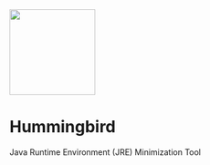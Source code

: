 <img src="https://s-media-cache-ak0.pinimg.com/originals/74/14/c9/7414c9138964f7ad1953a58ec71271f8.jpg" width="150">

# Hummingbird
Java Runtime Environment (JRE) Minimization Tool
